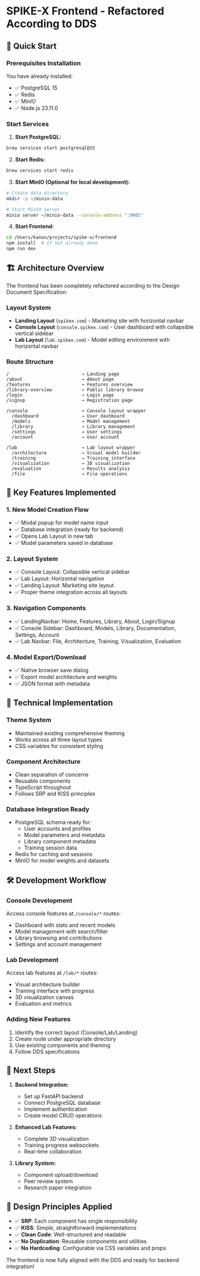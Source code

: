 # SPIKE-X Frontend - Refactored According to DDS

## 🚀 Quick Start

### Prerequisites Installation
You have already installed:
- ✅ PostgreSQL 15
- ✅ Redis
- ✅ MinIO
- ✅ Node.js 23.11.0

### Start Services

1. **Start PostgreSQL:**
```bash
brew services start postgresql@15
```

2. **Start Redis:**
```bash
brew services start redis
```

3. **Start MinIO (Optional for local development):**
```bash
# Create data directory
mkdir -p ~/minio-data

# Start MinIO server
minio server ~/minio-data --console-address ":9001"
```

4. **Start Frontend:**
```bash
cd /Users/kanon/projects/spike-x/frontend
npm install  # If not already done
npm run dev
```

## 🏗️ Architecture Overview

The frontend has been completely refactored according to the Design Document Specification:

### Layout System
- **Landing Layout** (`spikex.com`) - Marketing site with horizontal navbar
- **Console Layout** (`console.spikex.com`) - User dashboard with collapsible vertical sidebar
- **Lab Layout** (`lab.spikex.com`) - Model editing environment with horizontal navbar

### Route Structure
```
/                           → Landing page
/about                      → About page  
/features                   → Features overview
/library-overview           → Public library browse
/login                      → Login page
/signup                     → Registration page

/console                    → Console layout wrapper
  /dashboard                → User dashboard
  /models                   → Model management
  /library                  → Library management
  /settings                 → User settings
  /account                  → User account

/lab                        → Lab layout wrapper
  /architecture             → Visual model builder
  /training                 → Training interface
  /visualization            → 3D visualization
  /evaluation               → Results analysis
  /file                     → File operations
```

## 🎯 Key Features Implemented

### 1. New Model Creation Flow
- ✅ Modal popup for model name input
- ✅ Database integration (ready for backend)
- ✅ Opens Lab Layout in new tab
- ✅ Model parameters saved in database

### 2. Layout System
- ✅ Console Layout: Collapsible vertical sidebar
- ✅ Lab Layout: Horizontal navigation
- ✅ Landing Layout: Marketing site layout
- ✅ Proper theme integration across all layouts

### 3. Navigation Components
- ✅ LandingNavbar: Home, Features, Library, About, Login/Signup
- ✅ Console Sidebar: Dashboard, Models, Library, Documentation, Settings, Account
- ✅ Lab Navbar: File, Architecture, Training, Visualization, Evaluation

### 4. Model Export/Download
- ✅ Native browser save dialog
- ✅ Export model architecture and weights
- ✅ JSON format with metadata

## 🔧 Technical Implementation

### Theme System
- Maintained existing comprehensive theming
- Works across all three layout types
- CSS variables for consistent styling

### Component Architecture
- Clean separation of concerns
- Reusable components
- TypeScript throughout
- Follows SRP and KISS principles

### Database Integration Ready
- PostgreSQL schema ready for:
  - User accounts and profiles
  - Model parameters and metadata
  - Library component metadata
  - Training session data
- Redis for caching and sessions
- MinIO for model weights and datasets

## 🛠️ Development Workflow

### Console Development
Access console features at `/console/*` routes:
- Dashboard with stats and recent models
- Model management with search/filter
- Library browsing and contributions
- Settings and account management

### Lab Development  
Access lab features at `/lab/*` routes:
- Visual architecture builder
- Training interface with progress
- 3D visualization canvas
- Evaluation and metrics

### Adding New Features
1. Identify the correct layout (Console/Lab/Landing)
2. Create route under appropriate directory
3. Use existing components and theming
4. Follow DDS specifications

## 📝 Next Steps

1. **Backend Integration:**
   - Set up FastAPI backend
   - Connect PostgreSQL database
   - Implement authentication
   - Create model CRUD operations

2. **Enhanced Lab Features:**
   - Complete 3D visualization
   - Training progress websockets
   - Real-time collaboration

3. **Library System:**
   - Component upload/download
   - Peer review system
   - Research paper integration

## 🎨 Design Principles Applied

- ✅ **SRP**: Each component has single responsibility
- ✅ **KISS**: Simple, straightforward implementations  
- ✅ **Clean Code**: Well-structured and readable
- ✅ **No Duplication**: Reusable components and utilities
- ✅ **No Hardcoding**: Configurable via CSS variables and props

The frontend is now fully aligned with the DDS and ready for backend integration!
